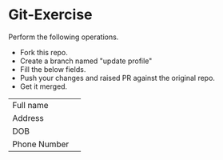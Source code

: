 # Git-Exercise

Perform the following operations.

* Fork this repo.
* Create a branch named "update profile"
* Fill the below fields.
* Push your changes and raised PR against the original repo.
* Get it merged.


|              |   |
|--------------|---|
| Full name    |   |
| Address      |   |
| DOB          |   |
| Phone Number |   |
